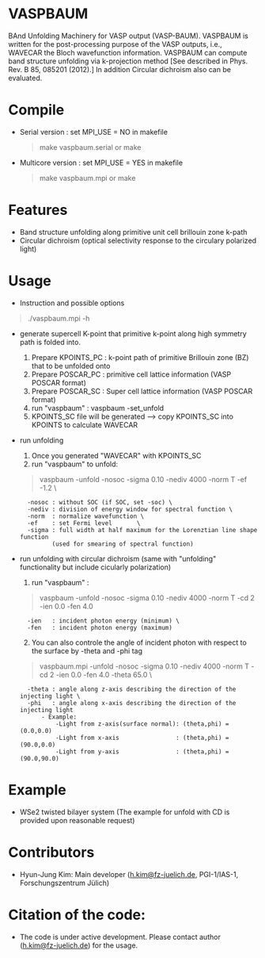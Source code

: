 # VASPBAUM 
BAnd Unfolding Machinery for VASP output (VASP-BAUM).
VASPBAUM is written for the post-processing purpose of the VASP outputs, i.e., WAVECAR the Bloch wavefunction information. VASPBAUM can compute band structure unfolding via k-projection method [See described in Phys. Rev. B 85, 085201 (2012).] In addition Circular dichroism also can be evaluated. 

# Compile
* Serial version : set MPI_USE = NO in makefile
    > make vaspbaum.serial or make
* Multicore version : set MPI_USE = YES in makefile
    > make vaspbaum.mpi or make

# Features
* Band structure unfolding along primitive unit cell brillouin zone k-path
* Circular dichroism (optical selectivity response to the circulary polarized light)

# Usage
* Instruction and possible options
> ./vaspbaum.mpi -h

* generate supercell K-point that primitive k-point along high symmetry path is folded into.
 	1. Prepare KPOINTS_PC : k-point path of primitive Brillouin zone (BZ) that to be unfolded onto
	2. Prepare POSCAR_PC : primitive cell lattice information (VASP POSCAR format)
	3. Prepare POSCAR_SC : Super     cell lattice information (VASP POSCAR format)
	4. run "vaspbaum" : vaspbaum -set_unfold
	5. KPOINTS_SC file will be generated --> copy KPOINTS_SC into KPOINTS to calculate WAVECAR

* run unfolding
	1. Once you generated "WAVECAR" with KPOINTS_SC
	2. run "vaspbaum" to unfold:  
	> vaspbaum -unfold -nosoc -sigma 0.10 -nediv 4000 -norm T -ef -1.2 \
	
		-nosoc : without SOC (if SOC, set -soc) \
   		-nediv : division of energy window for spectral function \
   		-norm  : normalize wavefunction \
   		-ef    : set Fermi level       \
   		-sigma : full width at half maximum for the Lorenztian line shape function 
			   (used for smearing of spectral function) 

* run unfolding with circular dichroism (same with "unfolding" functionality but include cicularly polarization)
	1. run "vaspbaum" : 
	> vaspbaum -unfold -nosoc -sigma 0.10 -nediv 4000 -norm T -cd 2  -ien 0.0 -fen 4.0
	
		-ien   : incident photon energy (minimum) \
		-fen   : incident photon energy (maximum)
		
	2. You can also controle the angle of incident photon with respect to the surface by -theta and -phi tag
	> vaspbaum.mpi -unfold -nosoc -sigma 0.10 -nediv 4000 -norm T -cd 2  -ien 0.0 -fen 4.0 -theta 65.0 \
	
		-theta : angle along z-axis describing the direction of the injecting light \
		-phi   : angle along x-axis describing the direction of the injecting light
			- Example:
  				-Light from z-axis(surface normal): (theta,phi) = (0.0,0.0)
  				-Light from x-axis                : (theta,phi) = (90.0,0.0)
  				-Light from y-axis                : (theta,phi) = (90.0,90.0)

# Example
* WSe2 twisted bilayer system (The example for unfold with CD is provided upon reasonable request)

# Contributors
* Hyun-Jung Kim: Main developer (h.kim@fz-juelich.de, PGI-1/IAS-1, Forschungszentrum Jülich)

# Citation of the code:
* The code is under active development. Please contact author (h.kim@fz-juelich.de) for the usage.
